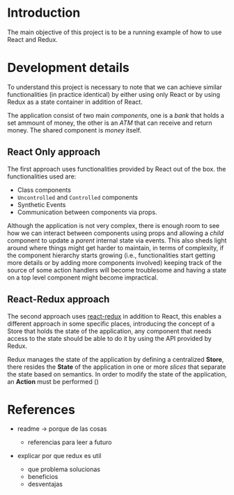 # Introduction
The main objective of this project is to be a running example of how to use React and Redux.


# Development details


To understand this project is necessary to note that we can achieve similar functionalities (in practice identical) by either using only React or by using Redux as a state container in addition of React.

The application consist of two main _components_, one is a _bank_ that holds a set ammount of money, the other is an _ATM_ that can receive and return money. The shared component is _money_ itself.

## React Only approach
The first approach uses functionalities provided by React out of the box. the functionalities used are:
- Class components
- `Uncontrolled` and `Controlled` components
- Synthetic Events
- Communication between components via props.

Although the application is not very complex, there is enough room to see how we can interact between components using props and allowing a _*child*_ component to update a _*parent*_ internal state via events. This also sheds light around where things might get harder to maintain, in terms of complexity, if the component hierarchy starts growing (i.e., functionalities start getting more details or by adding more components involved) keeping track of the source of some action handlers will become troublesome and having a state on a top level component might become impractical.


## React-Redux approach
The second approach uses [react-redux](https://react-redux.js.org/) in addition to React, this enables a different approach in some specific places, introducing the concept of a Store that holds the state of the application, any component that needs access to the state should be able to do it by using the API provided by Redux.

Redux manages the state of the application by defining a centralized **Store**, there resides the **State** of the application in one or more _slices_ that separate the state based on semantics. In order to modify the state of the application, an **Action** must be performed ()


# References

- readme -> porque de las cosas
	- referencias para leer a futuro

- explicar por que redux es util
	- que problema solucionas
	- beneficios
	- desventajas
	
